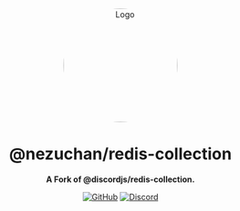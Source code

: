 <div align="center">

<img src="https://i.kagchi.my.id/nezuko.png" alt="Logo" width="200px" height="200px" style="border-radius:50%"/>

# @nezuchan/redis-collection

**A Fork of @discordjs/redis-collection.**

[![GitHub](https://img.shields.io/github/license/nezuchan/redis-collection)](https://github.com/nezuchan/redis-collection/blob/main/LICENSE)
[![Discord](https://discordapp.com/api/guilds/785715968608567297/embed.png)](https://nezu.my.id)

</div>
